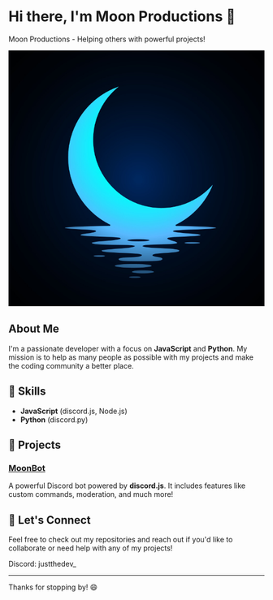 # Hi there, I'm Moon Productions 👋

Moon Productions - Helping others with powerful projects!

![Profile Picture](https://raw.githubusercontent.com/JTDMedia/JTDMedia/main/moon.png)

## About Me

I'm a passionate developer with a focus on **JavaScript** and **Python**. My mission is to help as many people as possible with my projects and make the coding community a better place.

## 🚀 Skills

- **JavaScript** (discord.js, Node.js)
- **Python** (discord.py)

## 🔧 Projects

### [MoonBot](https://github.com/JTDMedia/JTDBot)
A powerful Discord bot powered by **discord.js**. It includes features like custom commands, moderation, and much more!

## 💬 Let's Connect

Feel free to check out my repositories and reach out if you'd like to collaborate or need help with any of my projects!

Discord: justthedev_

---

Thanks for stopping by! 😄

